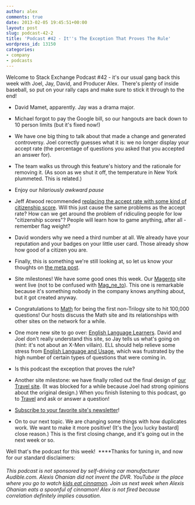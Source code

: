 ```yaml
---
author: alex
comments: true
date: 2013-02-05 19:45:51+00:00
layout: post
slug: podcast-42-2
title: 'Podcast #42 - It''s The Exception That Proves The Rule'
wordpress_id: 13150
categories:
- company
- podcasts
---
```


Welcome to Stack Exchange Podcast #42 - it's our usual gang back this week with Joel, Jay, David, and Producer Alex.  There's plenty of inside baseball, so put on your rally caps and make sure to stick it through to the end!



	
  * David Mamet, apparently. Jay was a drama major.

	
  * Michael forgot to pay the Google bill, so our hangouts are back down to 10 person limits (but it's fixed now!)

	
  * We have one big thing to talk about that made a change and generated controversy. Joel correctly guesses what it is: we no longer display your accept rate (the percentage of questions you asked that you accepted an answer for).

	
  * The team walks us through this feature's history and the rationale for removing it. (As soon as we shut it off, the temperature in New York plummeted. This is related.)

	
  * Enjoy our _hilariously awkward pause_

	
  * Jeff Atwood recommended [replacing the accept rate with some kind of citizenship score](http://meta.stackoverflow.com/questions/165179/replace-accept-rate-with-citizenship-level). Will this just cause the same problems as the accept rate? How can we get around the problem of ridiculing people for low "citizenship scores"? People will learn how to game anything, after all - remember flag weight?

	
  * David wonders why we need a third number at all. We already have your reputation and your badges on your little user card. Those already show how good of a citizen you are.

	
  * Finally, this is something we're still looking at, so let us know your thoughts on [the meta post](http://meta.stackoverflow.com/questions/165179/replace-accept-rate-with-citizenship-level).

	
  * Site milestones! We have some good ones this week. Our [Magento](http://magento.stackexchange.com/) site went live (not to be confused with [Mag_ne_to](http://fc09.deviantart.net/fs11/i/2006/238/0/0/Erik_Magnus_Magneto_Colors_by_ErikVonLehmann.jpg)). This one is remarkable because it's something nobody in the company knows anything about, but it got created anyway.

	
  * Congratulations to [Math](http://mathematics.stackexchange.com/) for being the first non-Trilogy site to hit 100,000 questions! Our hosts discuss the Math site and its relationships with other sites on the network for a while.

	
  * One more new site to go over: [English Language Learners](http://ell.stackexchange.com/). David and Joel don't really understand this site, so Jay tells us what's going on (hint: it's not about an X-Men villain). ELL should help relieve some stress from [English Language and Usage](http://english.stackexchange.com/), which was frustrated by the high number of certain types of questions that were coming in.

	
  * Is this podcast the exception that proves the rule?

	
  * Another site milestone: we have finally rolled out the final design of [our Travel site](http://travel.stackexchange.com/). (It was blocked for a while because Joel had strong opinions about the original design.) When you finish listening to this podcast, go to [Travel](http://travel.stackexchange.com/) and ask or answer a question!

	
  * [Subscribe to your favorite site's newsletter](http://stackexchange.com/newsletters)!

	
  * On to our next topic. We are changing some things with how duplicates work. We want to make it more positive! (It's the [you lucky bastard] close reason.) This is the first closing change, and it's going out in the next week or so.


Well that's the podcast for this week!  ****Thanks for tuning in, and now for our standard disclaimers:


###### _This podcast is not sponsored by self-driving car manufacturer Audible.com. Alexis Ohanian did not invent the DVR. YouTube is the place where you go to watch [kids eat cinnamon](http://www.cinnamonchallenge.com/). Join us next week when Alexis Ohanian eats a spoonful of cinnamon! Alex is not fired because correlation definitely implies causation._



